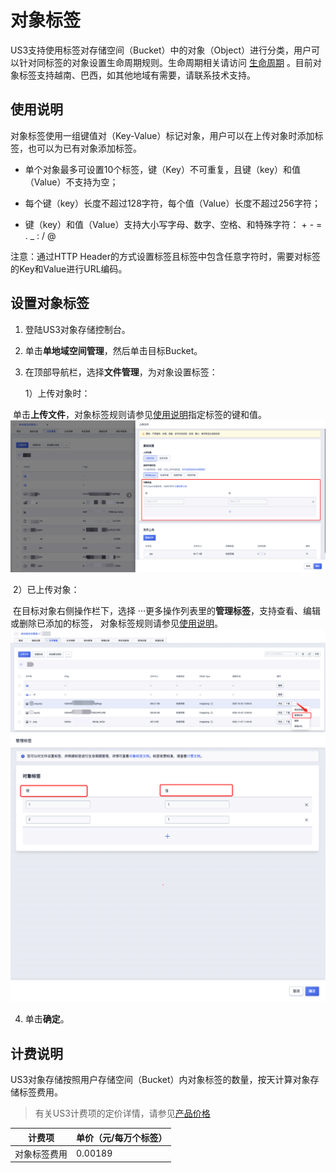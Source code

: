 

# 对象标签

US3支持使用标签对存储空间（Bucket）中的对象（Object）进行分类，用户可以针对同标签的对象设置生命周期规则。生命周期相关请访问 [生命周期](https://docs.ucloud.cn/ufile/guide/lifecycle?id=%e7%ae%a1%e7%90%86%e7%94%9f%e5%91%bd%e5%91%a8%e6%9c%9f) 。目前对象标签支持越南、巴西，如其他地域有需要，请联系技术支持。


## 使用说明

对象标签使用一组键值对（Key-Value）标记对象，用户可以在上传对象时添加标签，也可以为已有对象添加标签。

* 单个对象最多可设置10个标签，键（Key）不可重复，且键（key）和值（Value）不支持为空；

* 每个键（key）长度不超过128字符，每个值（Value）长度不超过256字符；

* 键（key）和值（Value）支持大小写字母、数字、空格、和特殊字符：  + - = . _ : / @

注意：通过HTTP Header的方式设置标签且标签中包含任意字符时，需要对标签的Key和Value进行URL编码。

## 设置对象标签

1. 登陆US3对象存储控制台。

2. 单击**单地域空间管理**，然后单击目标Bucket。

3. 在顶部导航栏，选择**文件管理**，为对象设置标签：

   1）上传对象时：

​				单击**上传文件**，对象标签规则请参见[使用说明](#使用说明)指定标签的键和值。
        ![](/images/guide/上传文件-设置标签.png)

​		2）已上传对象：

​				在目标对象右侧操作栏下，选择 ···更多操作列表里的**管理标签**，支持查看、编辑或删除已添加的标签，  				对象标签规则请参见[使用说明](#使用说明)。
        ![](/images/guide/文件列表-标签.png)
        ![](/images/guide/管理标签页.png)

4. 单击**确定**。

## 计费说明

US3对象存储按照用户存储空间（Bucket）内对象标签的数量，按天计算对象存储标签费用。

> 有关US3计费项的定价详情，请参见[产品价格](https://docs.ucloud.cn/ufile/bill/billing)

| 计费项       | 单价（元/每万个标签） |
| ------------ | --------------------- |
| 对象标签费用 | 0.00189               |
